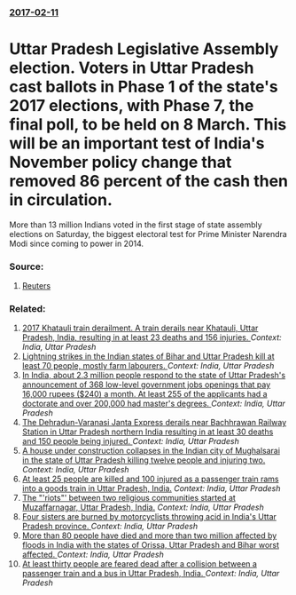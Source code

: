 ### [2017-02-11](/news/2017/02/11/index.md)

# Uttar Pradesh Legislative Assembly election. Voters in Uttar Pradesh cast ballots in Phase 1 of the state's 2017 elections, with Phase 7, the final poll, to be held on 8 March. This will be an important test of India's November policy change that removed 86 percent of the cash then in circulation. 

More than 13 million Indians voted in the first stage of state assembly elections on Saturday, the biggest electoral test for Prime Minister Narendra Modi since coming to power in 2014.


### Source:

1. [Reuters](http://www.reuters.com/article/us-india-election-idUSKBN15P2SN)

### Related:

1. [2017 Khatauli train derailment. A train derails near Khatauli, Uttar Pradesh, India, resulting in at least 23 deaths and 156 injuries. ](/news/2017/08/19/2017-khatauli-train-derailment-a-train-derails-near-khatauli-uttar-pradesh-india-resulting-in-at-least-23-deaths-and-156-injuries.md) _Context: India, Uttar Pradesh_
2. [Lightning strikes in the Indian states of Bihar and Uttar Pradesh kill at least 70 people, mostly farm labourers. ](/news/2016/06/22/lightning-strikes-in-the-indian-states-of-bihar-and-uttar-pradesh-kill-at-least-70-people-mostly-farm-labourers.md) _Context: India, Uttar Pradesh_
3. [In India, about 2.3 million people respond to the state of Uttar Pradesh's announcement of 368 low-level government jobs openings that pay 16,000 rupees ($240) a month. At least 255 of the applicants had a doctorate and over 200,000 had master's degrees. ](/news/2015/09/18/in-india-about-2-3-million-people-respond-to-the-state-of-uttar-pradesh-s-announcement-of-368-low-level-government-jobs-openings-that-pay-1.md) _Context: India, Uttar Pradesh_
4. [The Dehradun-Varanasi Janta Express derails near Bachhrawan Railway Station in Uttar Pradesh northern India resulting in at least 30 deaths and 150 people being injured. ](/news/2015/03/20/the-dehradun-varanasi-janta-express-derails-near-bachhrawan-railway-station-in-uttar-pradesh-northern-india-resulting-in-at-least-30-deaths.md) _Context: India, Uttar Pradesh_
5. [A house under construction collapses in the Indian city of Mughalsarai in the state of Uttar Pradesh killing twelve people and injuring two. ](/news/2015/02/15/a-house-under-construction-collapses-in-the-indian-city-of-mughalsarai-in-the-state-of-uttar-pradesh-killing-twelve-people-and-injuring-two.md) _Context: India, Uttar Pradesh_
6. [At least 25 people are killed and 100 injured as a passenger train rams into a goods train in Uttar Pradesh, India.](/news/2014/05/26/at-least-25-people-are-killed-and-100-injured-as-a-passenger-train-rams-into-a-goods-train-in-uttar-pradesh-india.md) _Context: India, Uttar Pradesh_
7. [The "'riots"' between two religious communities started at Muzaffarnagar, Uttar Pradesh, India.](/news/2013/08/27/the-riots-between-two-religious-communities-started-at-muzaffarnagar-uttar-pradesh-india.md) _Context: India, Uttar Pradesh_
8. [Four sisters are burned by motorcyclists throwing acid in India's Uttar Pradesh province. ](/news/2013/04/3/four-sisters-are-burned-by-motorcyclists-throwing-acid-in-india-s-uttar-pradesh-province.md) _Context: India, Uttar Pradesh_
9. [More than 80 people have died and more than two million affected by floods in India with the states of Orissa, Uttar Pradesh and Bihar worst affected. ](/news/2011/09/27/more-than-80-people-have-died-and-more-than-two-million-affected-by-floods-in-india-with-the-states-of-orissa-uttar-pradesh-and-bihar-worst.md) _Context: India, Uttar Pradesh_
10. [At least thirty people are feared dead after a collision between a passenger train and a bus in Uttar Pradesh, India. ](/news/2011/07/7/at-least-thirty-people-are-feared-dead-after-a-collision-between-a-passenger-train-and-a-bus-in-uttar-pradesh-india.md) _Context: India, Uttar Pradesh_
